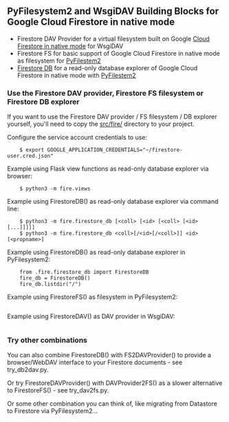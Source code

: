 ## PyFilesystem2 and WsgiDAV Building Blocks for Google Cloud Firestore in native mode

  * Firestore DAV Provider for a virtual filesystem built on Google [Cloud Firestore in native mode](https://cloud.google.com/firestore/docs/) for WsgiDAV
  * Firestore FS for basic support of Google Cloud Firestore in native mode as filesystem for [PyFilestem2](https://docs.pyfilesystem.org/)
  * [Firestore DB](https://github.com/mikespub-org/mp-fs-wsgidav/blob/master/src/fire/firestore_db.py) for a read-only database explorer of Google Cloud Firestore in native mode with [PyFilestem2](https://docs.pyfilesystem.org/)

### Use the Firestore DAV provider, Firestore FS filesystem or Firestore DB explorer ###

If you want to use the Firestore DAV provider / FS filesystem / DB explorer yourself, you'll need to copy the [src/fire/](https://github.com/mikespub-org/mp-fs-wsgidav/tree/master/src/fire) directory to your project.

Configure the service account credentials to use:

```
    $ export GOOGLE_APPLICATION_CREDENTIALS="~/firestore-user.cred.json"
```

Example using Flask view functions as read-only database explorer via browser:

```
    $ python3 -m fire.views
```

Example using FirestoreDB() as read-only database explorer via command line:

```
    $ python3 -m fire.firestore_db [<coll> [<id> [<coll> [<id> [...]]]]]
    $ python3 -m fire.firestore_db <coll>[/<id>[/<coll>]] <id>[<propname>]
```

Example using FirestoreDB() as read-only database explorer in PyFilesystem2:

```
    from .fire.firestore_db import FirestoreDB
    fire_db = FirestoreDB()
    fire_db.listdir("/")
```

Example using FirestoreFS() as filesystem in PyFilesystem2:

```
```

Example using FirestoreDAV() as DAV provider in WsgiDAV:

```
```

### Try other combinations ###

You can also combine FirestoreDB() with FS2DAVProvider() to provide a browser/WebDAV interface to your Firestore documents - see try_db2dav.py.

Or try FirestoreDAVProvider() with DAVProvider2FS() as a slower alternative to FirestoreFS() - see try_dav2fs.py.

Or some other combination you can think of, like migrating from Datastore to Firestore via PyFilesystem2...

